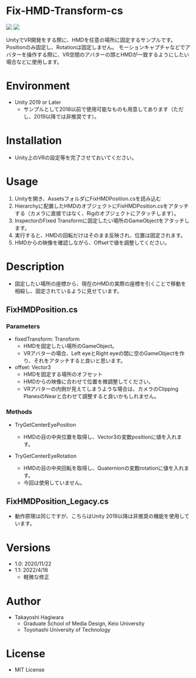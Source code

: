 # Fix-HMD-Transform-cs
<img src="https://img.shields.io/badge/Unity-2019 or Later-blue?&logo=Unity"> <img src="https://img.shields.io/badge/License-MIT-green">

UnityでVR開発をする際に、HMDを任意の場所に固定するサンプルです。
Positionのみ固定し、Rotationは固定しません。
モーションキャプチャなどでアバターを操作する際に、VR空間のアバターの頭とHMDが一致するようにしたい場合などに使用します。


# Environment
- Unity 2019 or Later
    - サンプルとして2018以前で使用可能なものも用意してあります（ただし、2019以降では非推奨です）。


# Installation
- Unity上のVRの設定等を完了させておいてください。


# Usage
1. Unityを開き、AssetsフォルダにFixHMDPosition.csを読み込む
1. Hierarchyに配置したHMDのオブジェクトにFixHMDPosition.csをアタッチする（カメラに直接ではなく、Rigのオブジェクトにアタッチします）。
1. InspectorのFixed Transformに固定したい場所のGameObjectをアタッチします。
1. 実行すると、HMDの回転だけはそのまま反映され、位置は固定されます。
1. HMDからの映像を確認しながら、Offsetで値を調整してください。


# Description
- 固定したい場所の座標から、現在のHMDの実際の座標を引くことで移動を相殺し、固定されているように見せています。


## FixHMDPosition.cs
### Parameters
- fixedTransform: Transform
    - HMDを固定したい場所のGameObject。
    - VRアバターの場合、Left eyeとRight eyeの間に空のGameObjectを作り、それをアタッチすると良いと思います。
- offset: Vector3
    - HMDを固定する場所のオフセット
    - HMDからの映像に合わせて位置を微調整してください。
    - VRアバターの内側が見えてしまうような場合は、カメラのClipping PlanesのNearと合わせて調整すると良いかもしれません。

### Methods
- TryGetCenterEyePosition
    - HMDの目の中央位置を取得し、Vector3の変数positionに値を入れます。

- TryGetCenterEyeRotation
    - HMDの目の中央回転を取得し、Quaternionの変数rotationに値を入れます。
    - 今回は使用していません。


## FixHMDPosition_Legacy.cs
- 動作原理は同じですが、こちらはUnity 2019以降は非推奨の機能を使用しています。


# Versions
- 1.0: 2020/11/22
- 1.1: 2022/4/18
    - 軽微な修正


# Author
- Takayoshi Hagiwara
    - Graduate School of Media Design, Keio University
    - Toyohashi University of Technology


# License
- MIT License